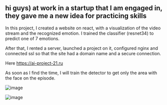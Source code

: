hi guys) at work in a startup that I am engaged in, they gave me a new idea for practicing skills
-------------------------------------------------------------------------------------------------

In this project, I created a website on react, with a visualization of the video stream and the recognized emotion.
I trained the classifier (resnet34) to predict one of 7 emotions.

After that, I rented a server, launched a project on it, configured nginx and connected ssl so that the site had a domain name and a secure connection.

Here https://ai-project-21.ru


As soon as I find the time, I will train the detector to get only the area with the face on the episode.

![image](https://github.com/MariaSultanbekova/face_emotion_recognition/assets/109607272/2650fd71-bae0-4e3e-9227-98e4478919f6)

![image](https://github.com/MariaSultanbekova/face_emotion_recognition/assets/109607272/c5e6df6f-1997-457f-8c26-b2cd12225063)

